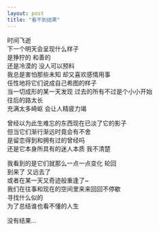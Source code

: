 ```yaml
---
layout: post
title: "看不到结果"
---
```

时间飞逝  
下一个明天会呈现什么样子  
是狰狞的 和善的  
还是冷漠的 没人可以预料  
我总是害怕那些未知 却又喜欢感情用事  
任性地将它们说成自己希图的样子  
当一切成形的某一天发现 过去的所有不过是个小小开始  
往后的路太长  
充满太多崎岖 会让人精疲力竭  

曾经以为此生难忘的东西现在已淡了它的影子  
但当它们渐行渐远时竟会有不舍  
是留恋得到和拥有过的曾经吗  
还是它本身所具有的迷人本质 我不清楚  

我看到的是它们就那么一点一点变化 轮回  
到来了 又远去了  
或者在某一天又奇迹般重逢了~  
我们在往事和现在的空间里来来回回不停歇  
寻找什么似的  
为了总结谁也看不懂的人生  

没有结果...  

							  
		

